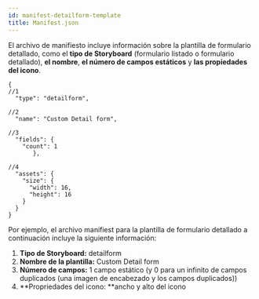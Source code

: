 ```yaml
---
id: manifest-detailform-template
title: Manifest.json
---
```


El archivo de manifiesto incluye información sobre la plantilla de formulario detallado, como el **tipo de Storyboard** (formulario listado o formulario detallado), **el nombre**, **el número de campos estáticos** y **las propiedades del icono**.

    {
    //1
      "type": "detailform",
    
    //2
      "name": "Custom Detail form",
    
    //3
      "fields": {
        "count": 1
           },
    
    //4
      "assets": {
        "size": {
          "width": 16,
          "height": 16
        }
      }
    }
    
    

Por ejemplo, el archivo manifiest para la plantilla de formulario detallado a continuación incluye la siguiente información:

1. **Tipo de Storyboard:** detailform
2. **Nombre de la plantilla:** Custom Detail form
3. **Número de campos:** 1 campo estático (y 0 para un infinito de campos duplicados (una imagen de encabezado y los campos duplicados))
4. **Propriedades del icono: **ancho y alto del icono